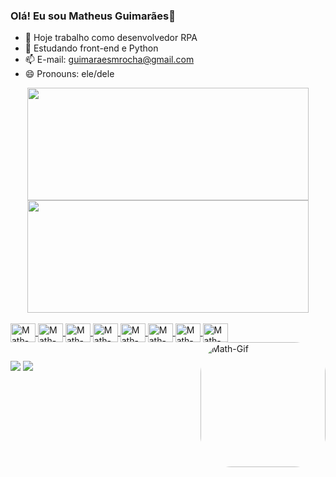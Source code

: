 ### Olá! Eu sou Matheus Guimarães👋

- 🔭 Hoje trabalho como desenvolvedor RPA<br>
- 🌱 Estudando front-end e Python<br>
- 📫 E-mail: guimaraesmrocha@gmail.com<br> 
- 😄 Pronouns: ele/dele 


<div align="center">
  <a href="https://github.com/Matheus-Guima">
  <img height="180em" width="450" src="https://github-readme-stats.vercel.app/api?username=Matheus-Guima&show_icons=true&theme=midnight-purple&include_all_commits=true&count_private=true"/>
  <img height="180em" width="450" src="https://github-readme-stats.vercel.app/api/top-langs/?username=Matheus-Guima&layout=compact&langs_count=7&theme=midnight-purple"/>
</div>
  
<div style="display: inline_block"><br>
  <img align="center" alt="Math-Js" height="30" width="40" src="https://cdn.jsdelivr.net/gh/devicons/devicon/icons/javascript/javascript-original.svg">
  <img align="center" alt="Math-Git" height="30" width="40" src="https://cdn.jsdelivr.net/gh/devicons/devicon/icons/git/git-original.svg">
  <img align="center" alt="Math-Java" height="30" width="40" src="https://cdn.jsdelivr.net/gh/devicons/devicon/icons/java/java-original.svg">
  <img align="center" alt="Math-HTML" height="30" width="40" src="https://cdn.jsdelivr.net/gh/devicons/devicon/icons/html5/html5-original.svg">
  <img align="center" alt="Math-CSS" height="30" width="40" src="https://cdn.jsdelivr.net/gh/devicons/devicon/icons/css3/css3-original.svg">
  <img align="center" alt="Math-Python" height="30" width="40" src="https://cdn.jsdelivr.net/gh/devicons/devicon/icons/python/python-original.svg">
  <img align="center" alt="Math-Pluplus" height="30" width="40" src="https://cdn.jsdelivr.net/gh/devicons/devicon/icons/cplusplus/cplusplus-original.svg">
  <img align="center" alt="Math-PostG" height="30" width="40" src="https://cdn.jsdelivr.net/gh/devicons/devicon/icons/postgresql/postgresql-original.svg">
  <img align="right" alt="Math-Gif" height="200" style="border-radius:50px;" src=https://user-images.githubusercontent.com/72471265/169670187-f64c831b-1925-43c0-9992-57d13a06907e.gif>
</div>
  
  
  ##
  
<div> 
  <a href = "mailto:guimaraesmrocha@gmail.com"><img src="https://img.shields.io/badge/-Gmail-%23333?style=for-the-badge&logo=gmail&logoColor=white" target="_blank"></a>
  <a href="https://www.linkedin.com/in/matheus-guimar%C3%A3es-94b2b1179/" target="_blank"><img src="https://img.shields.io/badge/-LinkedIn-%230077B5?style=for-the-badge&logo=linkedin&logoColor=white" target="_blank"></a> 
  
</div>
